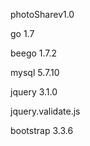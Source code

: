 photoSharev1.0

go 1.7

beego 1.7.2

mysql 5.7.10

jquery 3.1.0

jquery.validate.js

bootstrap 3.3.6